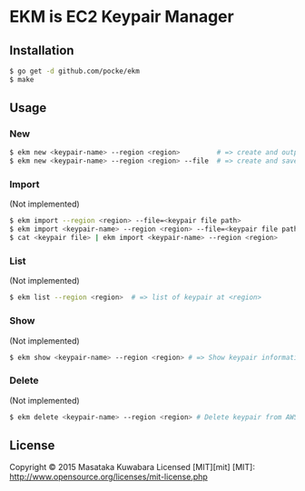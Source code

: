 EKM is EC2 Keypair Manager
===========================

Installation
--------------

```sh
$ go get -d github.com/pocke/ekm
$ make
```

Usage
-----------

### New

```sh
$ ekm new <keypair-name> --region <region>         # => create and output pem to STDOUT
$ ekm new <keypair-name> --region <region> --file  # => create and save pem as <Keypair-name>.pem (not implemented)
```

### Import

(Not implemented)

```sh
$ ekm import --region <region> --file=<keypair file path>
$ ekm import <keypair-name> --region <region> --file=<keypair file path>
$ cat <keypair file> | ekm import <keypair-name> --region <region>
```

### List

(Not implemented)

```sh
$ ekm list --region <region>  # => list of keypair at <region>
```

### Show

(Not implemented)

```sh
$ ekm show <keypair-name> --region <region> # => Show keypair information
```

### Delete

(Not implemented)

```sh
$ ekm delete <keypair-name> --region <region> # Delete keypair from AWS.
```

License
-----------

Copyright &copy; 2015 Masataka Kuwabara
Licensed [MIT][mit]
[MIT]: http://www.opensource.org/licenses/mit-license.php
